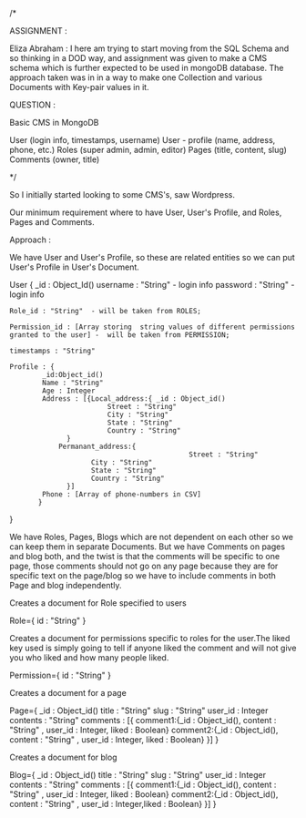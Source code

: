 /*

ASSIGNMENT :

Eliza Abraham : I here am trying to start moving from the SQL Schema and so thinking in a DOD way, and assignment was given to make a CMS schema which is further expected to be used in mongoDB database.
The approach taken was in in a way to make one Collection and various Documents with Key-pair values in it.

QUESTION :

Basic CMS in MongoDB


User (login info, timestamps, username)
User - profile (name, address, phone, etc.)
Roles (super admin, admin, editor)
Pages (title, content, slug)
Comments (owner, title)

*/

So I initially started looking to some CMS's, saw Wordpress.

Our minimum requirement where to have User, User's Profile, and Roles, Pages and Comments.

Approach : 

We have User and User's Profile, so these are related entities so we can put User's Profile in User's Document. 

User
{
	_id : Object_Id()
	username : "String" - login info
	password : "String" - login info

	Role_id : "String"  - will be taken from ROLES;

	Permission_id : [Array storing  string values of different permissions granted to the user] -  will be taken from PERMISSION;
	
 	timestamps : "String"
	
	Profile : {
		    _id:Object_id()
		    Name : "String"
		    Age : Integer
		    Address : [{Local_address:{ _id : Object_id()
					        Street : "String"
					        City : "String"
					        State : "String"
					        Country : "String"						
			      }
				Permanant_address:{
                                                Street : "String"
						City : "String"
						State : "String"
						Country : "String"
			      }]
		    Phone : [Array of phone-numbers in CSV]
		   }
}


We have Roles, Pages, Blogs which are not dependent on each other so we can keep them in separate Documents. But we have Comments on pages and blog both, and the twist is that the comments will be specific to one page, those comments should not go on any page because they are for specific text on the page/blog so we have to include comments in both Page and blog independently.


Creates a document for Role specified to users 

Role={
	id : "String"
     }

Creates a document for permissions specific to roles for the user.The liked key used is simply going to tell if anyone liked the comment and will not give you who liked and how many people liked.

Permission={
	id : "String"
      }



Creates a document for a page 

Page={
	_id : Object_id()
	title : "String"
	slug : "String"
	user_id : Integer
	contents : "String"
	comments : [{ comment1:{_id : Object_id(), content : "String" , user_id : Integer, liked : Boolean} 
		      comment2:{_id : Object_id(), content : "String" , user_id : Integer, liked : Boolean}
		   }]
     }

Creates a document for blog

Blog={
	_id : Object_id()
	title : "String"
	slug : "String"
	user_id : Integer
	contents : "String"
	comments : [{ comment1:{_id : Object_id(), content : "String" , user_id : Integer, liked : Boolean}
		      comment2:{_id : Object_id(), content : "String" , user_id : Integer,liked : Boolean}
		   }]
     }





